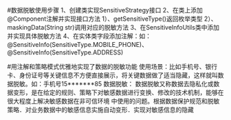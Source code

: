 
#数据脱敏使用步骤
    1、创建类实现SensitiveStrategy接口
    2、在类上添加@Component注解并实现接口方法
        1）、getSensitiveType()返回枚举类型
        2）、maskingData(String str)调用对应的脱敏方法
    3、在SensitiveInfoUtils类中添加并实现具体脱敏方法
    4、在实体类字段添加注解：如：@SensitiveInfo(SensitiveType.MOBILE_PHONE)、@SensitiveInfo(SensitiveType.ADDRESS)


#用注解和策略模式优雅地实现了数据的脱敏功能
    使用场景：比如手机号、银行卡、身份证号等关键信息不方便直接展示，将关键数据做了适当隐藏，这样就叫数据脱敏。如：手机号15*******85
    数据脱敏：
        数据脱敏又称数据去隐私化或数据变形，是在给定的规则、策略下对敏感数据进行变换、修改的技术机制，能够在很大程度上解决敏感数据在非可信环境
        中使用的问题。根据数据保护规范和脱敏策略．对业务数据中的敏感信息实施自动变形．实现对敏感信息的隐藏
